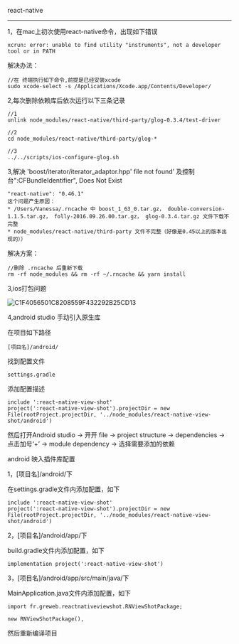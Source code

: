 react-native 

----

1，在mac上初次使用react-native命令，出现如下错误

	xcrun: error: unable to find utility "instruments", not a developer tool or in PATH
	
	
解决办法：

	//在 终端执行如下命令,前提是已经安装xcode
	sudo xcode-select -s /Applications/Xcode.app/Contents/Developer/
	
	
	
	
2,每次删除依赖库后依次运行以下三条记录
	
	//1
	unlink node_modules/react-native/third-party/glog-0.3.4/test-driver
	
	//2
	cd node_modules/react-native/third-party/glog-*

	//3
	../../scripts/ios-configure-glog.sh


3,解决 'boost/iterator/iterator_adaptor.hpp' file not found’ 及控制台":CFBundleIdentifier", Does Not Exist

	"react-native": "0.46.1"
	这个问题产生原因：
	* /Users/Vanessa/.rncache 中 boost_1_63_0.tar.gz， double-conversion-1.1.5.tar.gz， folly-2016.09.26.00.tar.gz， glog-0.3.4.tar.gz 文件下载不完整
	* node_modules/react-native/third-party 文件不完整（好像是0.45以上的版本出现的））
解决方案：

	//删除 .rncache 后重新下载
	rm -rf node_modules && rm -rf ~/.rncache && yarn install
	
	
3,ios打包问题

![C1F4056501C8208559F432292B25CD13](media/C1F4056501C8208559F432292B25CD13.png)



4,android studio 手动引入原生库

在项目如下路径
	
	[项目名]/android/
	
找到配置文件
	
	settings.gradle
	
添加配置描述

	include ':react-native-view-shot'
	project(':react-native-view-shot').projectDir = new File(rootProject.projectDir, '../node_modules/react-native-view-shot/android')
	
	
然后打开Android studio -> 开开 file -> project structure -> dependencies -> 点击加号‘+’ -> module dependency -> 选择需要添加的依赖


android 映入插件库配置

1，[项目名]/android/下

在settings.gradle文件内添加配置，如下

	include ':react-native-view-shot'
	project(':react-native-view-shot').projectDir = new File(rootProject.projectDir, '../node_modules/react-native-view-shot/android')
	
2，[项目名]/android/app/下

build.gradle文件内添加配置，如下

	implementation project(':react-native-view-shot')

3，[项目名]/android/app/src/main/java/下

MainApplication.java文件内添加配置，如下

	import fr.greweb.reactnativeviewshot.RNViewShotPackage;

	new RNViewShotPackage(),


然后重新编译项目

